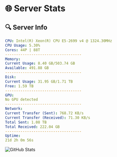 # 🌐 Server Stats
## 🔍 Server Info
```yaml
CPU: Intel(R) Xeon(R) CPU E5-2699 v4 @ 1324.30MHz
CPU Usage: 5.30%
Cores: 44P | 88T
-----------------------------------
Memory:
Current Usage: 8.40 GB/503.74 GB
Available: 491.88 GB
-----------------------------------
Disk:
Current Usage: 31.95 GB/1.71 TB
Free: 1.59 TB
-----------------------------------
GPU:
No GPU detected
-----------------------------------
Network:
Current Transfer (Sent): 768.72 KB/s
Current Transfer (Received): 71.30 KB/s
Total Sent: 1.08 TB
Total Received: 222.04 GB
-----------------------------------
Uptime:
21d 2h 0m 56s
```
![GitHub Stats](https://img.shields.io/badge/Updated-2025-05-10_19:09:44-blue)